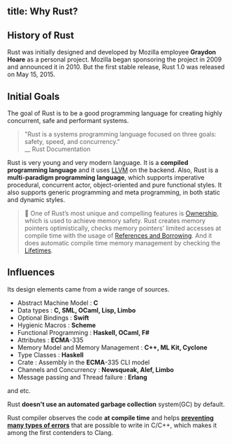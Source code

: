 title: Why Rust?
---

## History of Rust
Rust was initially designed and developed by Mozilla employee **Graydon Hoare** as a personal project. Mozilla began sponsoring the project in 2009 and announced it in 2010. But the first stable release, Rust 1.0 was released on May 15, 2015.

## Initial Goals
The goal of Rust is to be a good programming language for creating highly concurrent, safe and performant systems.

> "Rust is a systems programming language focused on three goals: safety, speed, and concurrency."  
> \_\_ Rust Documentation

Rust is very young and very modern language. It is a **compiled programming language** and it uses [LLVM](https://en.wikipedia.org/wiki/LLVM) on the backend. Also, Rust is a **multi-paradigm programming language**, which supports imperative procedural, concurrent actor, object-oriented and pure functional styles. It also supports generic programming and meta programming, in both static and dynamic styles.

> 🔎 One of Rust’s most unique and compelling features is [Ownership](c1.ownership.html), which is used to achieve memory safety. Rust creates memory pointers optimistically, checks memory pointers’ limited accesses at compile time with the usage of [References and Borrowing](c2.borrowing.html). And it does automatic compile time memory management by checking the [Lifetimes](c3.lifetimes.html).

## Influences
Its design elements came from a wide range of sources.

* Abstract Machine Model : **C**
* Data types : **C, SML, OCaml, Lisp, Limbo**
* Optional Bindings : **Swift**
* Hygienic Macros : **Scheme**
* Functional Programming : **Haskell, OCaml, F\#**
* Attributes : **ECMA**-335
* Memory Model and Memory Management : **C++, ML Kit, Cyclone**
* Type Classes : **Haskell**
* Crate : Assembly in the **ECMA**-335 CLI model
* Channels and Concurrency : **Newsqueak, Alef, Limbo**
* Message passing and Thread failure : **Erlang**  

and etc.


Rust **doesn't use an automated garbage collection** system\(GC\) by default.

Rust compiler observes the code **at compile time** and helps [**preventing many types of errors**](https://doc.rust-lang.org/error-index.html) that are possible to write in C/C++, which makes it among the first contenders to Clang.
